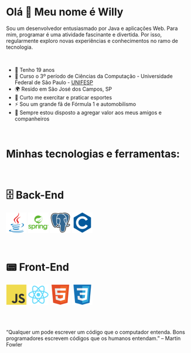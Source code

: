 Olá 👋 Meu nome é Willy
==========================

Sou um desenvolvedor entusiasmado por Java e aplicações Web. Para mim, programar é uma atividade fascinante e divertida. Por isso, regularmente exploro novas experiências e conhecimentos no ramo de tecnologia.

<br>

* 🎈  Tenho 19 anos
* 📖  Curso o 3º período de Ciências da Computação - Universidade Federal de São Paulo - [UNIFESP](https://www.unifesp.br/campus/sjc/)
* 🌍  Resido em São José dos Campos, SP
* 💪  Curto me exercitar e praticar esportes
* ⚡  Sou um grande fã de Fórmula 1 e automobilismo
* 🚀  Sempre estou disposto a agregar valor aos meus amigos e companheiros

<br>

# Minhas tecnologias e ferramentas:

<br>

# 🗄️ Back-End
<p>
    <img src="./assets/java.svg" width=56 heigth=56>
    <img src="./assets/spring.svg" width=56 heigth=56>
    <img src="./assets/postgresql.svg" width=56 heigth=56>
    <img src="./assets/c.svg" width=56 heigth=56>
<p>

<br>

# 📟 Front-End
<p>
    <img src="./assets/javascript.svg" width=56 heigth=56>
    <img src="./assets/react.svg" width=56 heigth=56>
    <img src="./assets/html.svg" width=56 heigth=56>
    <img src="./assets/css.svg" width=56 heigth=56>
<p>

<br>
<br>

<p aling="rigth">
“Qualquer um pode escrever um código que o computador entenda. Bons programadores escrevem códigos que os humanos entendam.” – Martin Fowler
<p>
